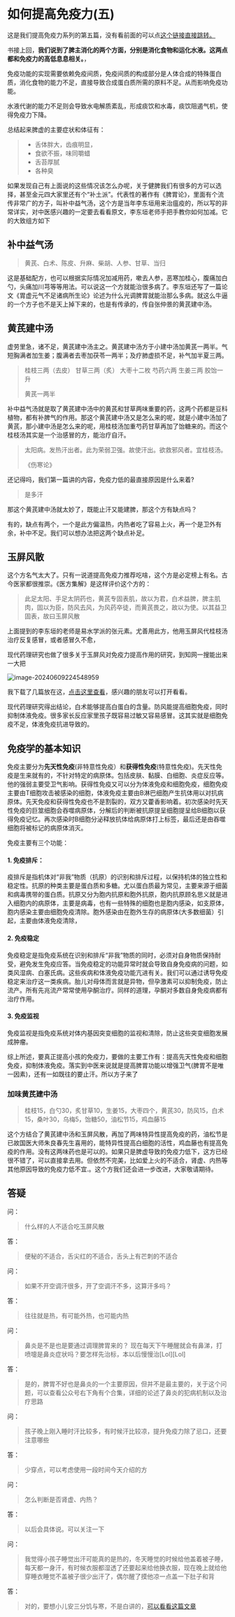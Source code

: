 # 如何提高免疫力(五)

这是我们提高免疫力系列的第五篇，没有看前面的可以点[这个链接直接跳转。](https://mp.weixin.qq.com/mp/appmsgalbum?__biz=Mzg5MTU5MjI1MA==&action=getalbum&album_id=3211413424915365889&scene=173&subscene=&sessionid=undefined&enterid=0&from_msgid=2247484145&from_itemidx=1&count=3&nolastread=1#wechat_redirect)

书接上回，**我们说到了脾主消化的两个方面，分别是消化食物和运化水液。这两点都和免疫力的高低息息相关。**，

免疫功能的实现需要依赖免疫间质，免疫间质的构成部分是人体合成的特殊蛋白质，消化食物的能力不足，直接导致合成蛋白质所需的原料不足。从而影响免疫功能。

水液代谢的能力不足则会导致水电解质紊乱，形成痰饮和水毒，痰饮阻遏气机，使得免疫力下降。

总结起来脾虚的主要症状和体征有：

> - 舌体胖大，齿痕明显，
> - 食欲不振，味同嚼蜡
> - 舌苔厚腻
> - 各种臭



如果发现自己有上面说的这些情况该怎么办呢，关于健脾我们有很多的方可以选择，甚至金元四大家里还有个“补土派”。代表性的著作有《脾胃论》，里面有个流传非常广的方子，叫补中益气汤，这个方是当年李东垣用来治瘟疫的，所以写的非常详实，对中医感兴趣的一定要去看看原文，李东垣老师手把手教你如何加减。它的大致组方如下

## 补中益气汤



> 黄芪、白术、陈皮、升麻、柴胡、人参、甘草、当归

这是基础配方，也可以根据实际情况加减用药，嗽去人参，恶寒加桂心，腹痛加白勺，头痛加川芎等等用法。可以说这一个方就能治很多病了。李东垣还写了一篇论文《胃虚元气不足诸病所生论》论述为什么光调脾胃就能治那么多病。就这么牛逼的一个方子也不是天上掉下来的，也是有传承的，传自张仲景的黄芪建中汤。



## 黄芪建中汤





虚劳里急，诸不足，黄芪建中汤主之。黄芪建中汤方于小建中汤加黄芪一两半。气短胸满者加生姜；腹满者去枣加茯苓一两半；及疗肺虚损不足，补气加半夏三两。



> 桂枝三两（去皮） 甘草三两（炙） 大枣十二枚 芍药六两 生姜三两 胶饴一升
>
> 黄芪一两半



补中益气汤就是取了黄芪建中汤中的黄芪和甘草两味重要的药，这两个药都是豆科植物，都有补脾气的作用。那这个黄芪建中汤又是怎么来的呢，就是小建中汤加了黄芪，那小建中汤是怎么来的呢，用桂枝汤加重芍药甘草再加了饴糖来的。而这个桂枝汤其实是一个治感冒的方，能治疗自汗。

> 太阳病。发热汗出者。此为荣弱卫强。故使汗出。欲救邪风者。宜桂枝汤。
>
> 《伤寒论》



还记得吗，我们第一篇讲的内容，免疫力低的最直接原因是什么来着?



> 是多汗



那这个黄芪建中汤就太妙了，既能止汗又能建脾，那这个方有缺点吗？

有的，缺点有两个，一个是此方偏温热，内热者吃了容易上火，再一个是卫外有余，补中不足。我们可以想办法把这两个缺点补足。



## 玉屏风散

这个方名气太大了。只有一说道提高免疫力推荐吃啥，这个方是必定榜上有名。古今医家都很推崇。《医方集解》是这样评价这个方的：

> 此足太阳、手足太阴药也，黄芪专固表肌，故以为君，白术益脾，脾主肌肉，固以为臣，防风去风，为风药卒徒，而黄芪畏之，故以为使。以其益卫固表，故曰玉屏风散

上面提到的李东垣的老师是易水学派的张元素。尤善用此方，他用玉屏风代桂枝汤治疗反复感冒，或者感冒久不愈，

现代药理研究也做了很多关于玉屏风对免疫力提高作用的研究，到知网一搜能出来一大把

![image-20240609224548959](https://typare-1311038289.cos.ap-nanjing.myqcloud.com/uPic/image-20240609224548959.png)

我下载了几篇放在这，[点击这里查看](https://flowus.cn/guangqing/share/113efece-9486-48d3-a85c-3ac1b5c0dbd8?code=Q1HYTT)，感兴趣的朋友可以打开看看。



现代药理研究得出结论，白术能够提高白蛋白的含量。防风能提高细胞免疫，同时抑制体液免疫。很多家长反应家里孩子既容易过敏又容易感冒。这其实就是细胞免疫不足，体液免疫抗进导致的。



## 免疫学的基本知识

免疫主要分为**先天性免疫**(非特意性免疫）和**获得性免疫**(特意性免疫)。先天性免疫是生来就有的，不针对特定的病原体。包括皮肤、黏膜、白细胞、炎症反应等。他的强弱主要受卫气影响。获得性免疫又可以分为体液免疫和细胞免疫，细胞免疫主要由T细胞攻击被感染的细胞，体液免疫主要由B淋巴细胞产生抗体用以对抗病原体。先天免疫和获得性免疫也不是割裂的，双方又藿香影响着。初次感染时先天性免疫的巨筮细胞会吞噬病原体，分解后的判断被抗原提呈细胞提呈给B细胞以获得免疫记忆。再次感染时B细胞分泌释放抗体给病原体打上标签，最后还是由吞噬细胞将被标记的病原体消灭。



免疫主要有三个功能：

 #### 1. 免疫排斥：

  疫排斥是指机体对“非我”物质（抗原）的识别和排斥过程，以保持机体的独立性和稳定性。抗原的种类主要是蛋白质和多糖。尤以蛋白质最为常见，主要来源于细菌和病毒携带的蛋白质。抗原又分为胞内抗原和胞外抗原，胞内抗原顾名思义就是进入细胞内的病原体，主要是病毒，也有一些特殊的细胞也是胞内感染，如支原体，胞内感染主要由细胞免疫清除。胞外感染由在胞外生存的病原体(大多数细菌）引起，主要由体液免疫清除，

#### 2. 免疫稳定

  免疫稳定是指免疫系统在识别和排斥“非我”物质的同时，必须对自身物质保持耐受，避免发生免疫应答。当免疫稳定的功能异常时就会导致自身免疫病的问题，如类风湿病、白塞氏病。这些疾病和体液免疫功能亢进有关。我们可以通过诱导免疫稳定来治疗这一类疾病。胎儿对母体而言就是异物，但孕激素可以抑制免疫，防止流产。所有先兆流产常常使用孕酮治疗。同样的道理，孕酮对多数自身免疫病都有治疗作用。

  #### 3. 免疫监视

  免疫监视是指免疫系统对体内基因突变细胞的监视和清除，防止这些突变细胞发展成肿瘤。



综上所述，要真正提高小孩的免疫力，要做的主要工作有：提高先天性免疫和细胞免疫，抑制体液免疫。落实到中医来说就是提高脾胃功能以增强卫气(脾胃不是唯一因素)，还有一如既往的要止汗。所以方子来了



### 加味黄芪建中汤

>  桂枝15，白勺30，炙甘草10，生姜15，大枣四个，黄芪30，防风15，白术15，桑叶30，乌梅5，饴糖50，油松节15，鸡血藤15

这个方结合了黄芪建中汤和玉屏风散，再加了两味特异性提高免疫的药，油松节是已故国医大师朱良春先生喜用的，能特异性提高白细胞的活性，鸡血藤也有提高免疫的作用。没有这两味药也是可以的。如果只是脾虚导致的免疫力低下，这方已经很不错了，可以直接拿去用。但依然不完美，比如爱上火的不适合，肾虚、内热等其他原因导致的免疫力低不宜.。这个方我们还会进一步改进，大家敬请期待。



## 答疑

问：

> 什么样的人不适合吃玉屏风散

答：

> 便秘的不适合，舌尖红的不适合，舌头上有芒刺的不适合

问：

> 如果不开空调汗很多，开了空调汗不多，这算汗多吗？

答：

> 往往就是热，有可能外热，也可能内热

问：

> 鼻炎是不是也是要通过调理脾胃来的？
> 现在每天下午睡醒就会有鼻涕，打喷嚏是鼻炎症状吗？要怎样先治标，本以后慢慢治[Lol][Lol]

答：

> 是的，脾胃不好也是鼻炎的一个主要原因，但并不是最主要的，关于这个问题，可以查看公众号右下角有个合集，详细的论述了鼻炎的犯病机制以及治疗思路

问：

>孩子晚上刚入睡时汗比较多，有时候汗比较凉，提升免疫力除了忌口，还要注意哪些

答：

> 少穿点，可以考虑使用一段时间今天介绍的方

问：

> 怎么判断是否肾虚、内热？

答：

> 以后会具体说。可以关注一下

问：

> 我觉得小孩子睡觉出汗可能真的是热的，冬天睡觉的时候给他盖着被子睡，每天都一身汗，有时候衣服都湿透了还要起来给他换衣服，现在晚上就给他穿睡衣睡觉不盖被子很少出汗了，偶尔醒了摸他凉一点盖一下肚子和背

答：

> 对的，要想小儿安三分饥与寒，不是白讲的，[可以看看这篇文章](https://mp.weixin.qq.com/s/yP8lpBkZwhjyzlvyQQXf0w)



